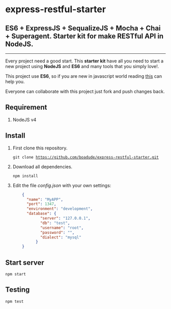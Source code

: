 # express-restful-starter

ES6 + ExpressJS + SequalizeJS + Mocha + Chai + Superagent. Starter kit for make RESTful API in NodeJS.
------------------------------------------------------------------------


----------


Every project need a good start. This **starter kit** have all you need to start a new project using **NodeJS** and **ES6** and many tools that you simply love!.

This project use **ES6**, so if you are new in javascript world reading  [this](https://nodejs.org/en/docs/es6/)  can help you.

Everyone can collaborate with this project just fork and push changes back.

Requirement
-----------

 1. NodeJS v4

Install
-------

 1. First clone this repository.

    <code>git clone https://github.com/boadude/express-restful-starter.git</code>

 2. Download all dependencies.

    <code>npm install</code>

 3. Edit the file *config.json* with your own settings:
    ```json
    	{
    	  "name": "MyAPP",
    	  "port": 1347,
    	  "environment": "development",
    	  "database": {
    		    "server": "127.0.0.1",
    		    "db": "test",
    		    "username": "root",
    		    "password": "",
    		    "dialect": "mysql"
    		  }
    	}
    ```

Start server
------------

<code>npm start</code>

Testing
-------
<code>npm test</code>
